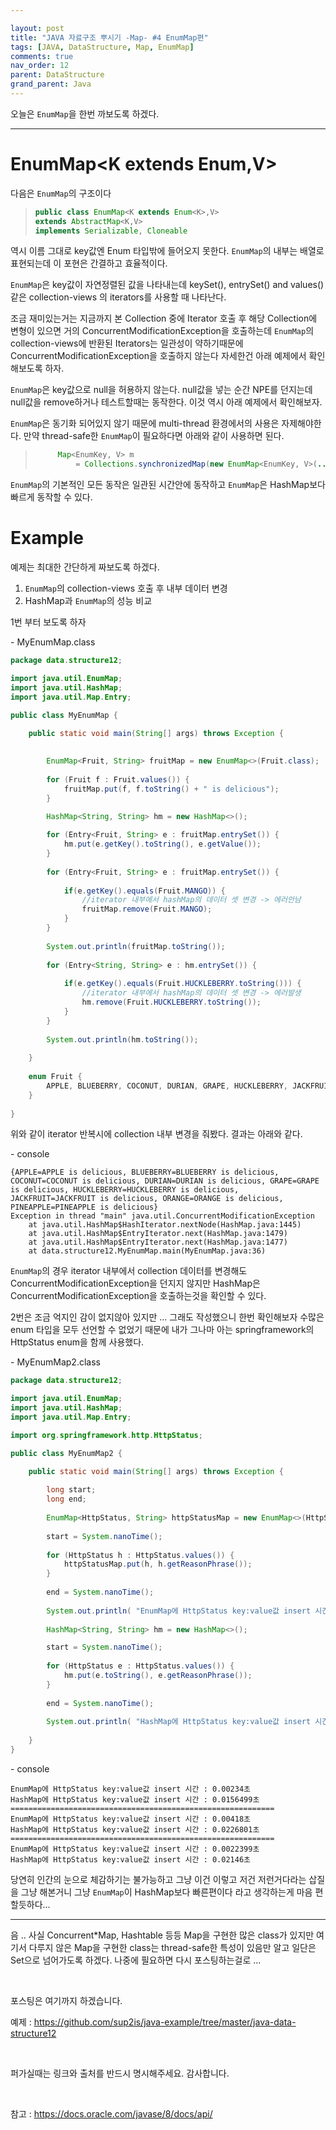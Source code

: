 ```yaml
---

layout: post
title: "JAVA 자료구조 뿌시기 -Map- #4 EnumMap편"
tags: [JAVA, DataStructure, Map, EnumMap]
comments: true
nav_order: 12
parent: DataStructure
grand_parent: Java
---
```




오늘은 `EnumMap`을 한번 까보도록 하겠다.

***

# EnumMap<K extends Enum<K>,V>

다음은 `EnumMap`의 구조이다 

> ```java
> public class EnumMap<K extends Enum<K>,V>
> extends AbstractMap<K,V>
> implements Serializable, Cloneable
> ```

역시 이름 그대로 key값엔 Enum 타입밖에 들어오지 못한다. `EnumMap`의 내부는 배열로 표현되는데 이 포현은 간결하고 효율적이다. 

`EnumMap`은 key값이 자연정렬된 값을 나타내는데  keySet(), entrySet() and values() 같은 collection-views 의 iterators를 사용할 때 나타난다.

조금 재미있는거는 지금까지 본 Collection 중에 Iterator 호출 후 해당 Collection에 변형이 있으면 거의   ConcurrentModificationException을 호출하는데 `EnumMap`의 collection-views에 반환된 Iterators는 일관성이 약하기때문에 ConcurrentModificationException을 호출하지 않는다 자세한건 아래 예제에서 확인해보도록 하자.

`EnumMap`은 key값으로 null을 허용하지 않는다.  null값을 넣는 순간 NPE를 던지는데 null값을 remove하거나 테스트할때는 동작한다. 이것 역시 아래 예제에서 확인해보자.

`EnumMap`은 동기화 되어있지 않기 때문에 multi-thread 환경에서의 사용은 자제해야한다. 만약 thread-safe한 `EnumMap`이 필요하다면 아래와 같이 사용하면 된다.

> ```java
>      Map<EnumKey, V> m
>          = Collections.synchronizedMap(new EnumMap<EnumKey, V>(...));
> ```



`EnumMap`의 기본적인 모든 동작은 일관된 시간안에 동작하고 `EnumMap`은 HashMap보다 빠르게 동작할 수 있다.



# Example



예제는 최대한 간단하게 짜보도록 하겠다.



1. `EnumMap`의 collection-views 호출 후 내부 데이터 변경
2. HashMap과 `EnumMap`의 성능 비교



1번 부터 보도록 하자

\- MyEnumMap.class

```java
package data.structure12;

import java.util.EnumMap;
import java.util.HashMap;
import java.util.Map.Entry;

public class MyEnumMap {

	public static void main(String[] args) throws Exception {
		
		
		EnumMap<Fruit, String> fruitMap = new EnumMap<>(Fruit.class);
		
		for (Fruit f : Fruit.values()) {
			fruitMap.put(f, f.toString() + " is delicious");
		}
		
		HashMap<String, String> hm = new HashMap<>();

		for (Entry<Fruit, String> e : fruitMap.entrySet()) {
			hm.put(e.getKey().toString(), e.getValue());
		}
		
		for (Entry<Fruit, String> e : fruitMap.entrySet()) {
			
			if(e.getKey().equals(Fruit.MANGO)) {
				//iterator 내부에서 hashMap의 데이터 셋 변경 -> 에러안남
				fruitMap.remove(Fruit.MANGO);
			}
		}
		
		System.out.println(fruitMap.toString());
		
		for (Entry<String, String> e : hm.entrySet()) {
			
			if(e.getKey().equals(Fruit.HUCKLEBERRY.toString())) {
				//iterator 내부에서 hashMap의 데이터 셋 변경 -> 에러발생
				hm.remove(Fruit.HUCKLEBERRY.toString());
			}
		}
		
		System.out.println(hm.toString());
		
	}
	
	enum Fruit {
		APPLE, BLUEBERRY, COCONUT, DURIAN, GRAPE, HUCKLEBERRY, JACKFRUIT, MANGO, ORANGE, PINEAPPLE
	}
	
}

```

위와 같이 iterator 반복시에 collection 내부 변경을 줘봤다. 결과는 아래와 같다.

\- console

```
{APPLE=APPLE is delicious, BLUEBERRY=BLUEBERRY is delicious, COCONUT=COCONUT is delicious, DURIAN=DURIAN is delicious, GRAPE=GRAPE is delicious, HUCKLEBERRY=HUCKLEBERRY is delicious, JACKFRUIT=JACKFRUIT is delicious, ORANGE=ORANGE is delicious, PINEAPPLE=PINEAPPLE is delicious}
Exception in thread "main" java.util.ConcurrentModificationException
	at java.util.HashMap$HashIterator.nextNode(HashMap.java:1445)
	at java.util.HashMap$EntryIterator.next(HashMap.java:1479)
	at java.util.HashMap$EntryIterator.next(HashMap.java:1477)
	at data.structure12.MyEnumMap.main(MyEnumMap.java:36)

```

`EnumMap`의 경우 iterator 내부에서 collection 데이터를 변경해도 ConcurrentModificationException을 던지지 않지만 HashMap은 ConcurrentModificationException을 호출하는것을 확인할 수 있다.



2번은 조금 억지인 감이 없지않아 있지만 ... 그래도 작성했으니 한번 확인해보자 수많은 enum 타입을 모두 선언할 수 없었기 때문에 내가 그나마 아는 springframework의 HttpStatus enum을 함께 사용했다.



\- MyEnumMap2.class

```java
package data.structure12;

import java.util.EnumMap;
import java.util.HashMap;
import java.util.Map.Entry;

import org.springframework.http.HttpStatus;

public class MyEnumMap2 {

	public static void main(String[] args) throws Exception {
		
		long start;
		long end;
		
		EnumMap<HttpStatus, String> httpStatusMap = new EnumMap<>(HttpStatus.class);
		
		start = System.nanoTime();
		
		for (HttpStatus h : HttpStatus.values()) {
			httpStatusMap.put(h, h.getReasonPhrase());
		}
		
		end = System.nanoTime();
		
		System.out.println( "EnumMap에 HttpStatus key:value값 insert 시간 : " + ( end - start )/10000000.0 +"초");
		
		HashMap<String, String> hm = new HashMap<>();

		start = System.nanoTime();
		
		for (HttpStatus e : HttpStatus.values()) {
			hm.put(e.toString(), e.getReasonPhrase());
		}
		
		end = System.nanoTime();
		
		System.out.println( "HashMap에 HttpStatus key:value값 insert 시간 : " + ( end - start )/10000000.0 +"초");
		
	}
}

```



\- console

```
EnumMap에 HttpStatus key:value값 insert 시간 : 0.00234초
HashMap에 HttpStatus key:value값 insert 시간 : 0.0156499초
===========================================================
EnumMap에 HttpStatus key:value값 insert 시간 : 0.00418초
HashMap에 HttpStatus key:value값 insert 시간 : 0.0226801초
===========================================================
EnumMap에 HttpStatus key:value값 insert 시간 : 0.0022399초
HashMap에 HttpStatus key:value값 insert 시간 : 0.02146초

```



당연히 인간의 눈으로 체감하기는 불가능하고 그냥 이건 이렇고 저건 저런거다라는 삽질을 그냥 해본거니 그냥 `EnumMap`이 HashMap보다 빠른편이다 라고 생각하는게 마음 편할듯하다...



***



음 .. 사실 Concurrent*Map,  Hashtable 등등 Map을 구현한 많은 class가 있지만 여기서 다루지 않은 Map을 구현한 class는 thread-safe한 특성이 있음만 알고 일단은 Set으로 넘어가도록 하겠다. 나중에 필요하면 다시 포스팅하는걸로 ...

<br>

포스팅은 여기까지 하겠습니다. 

예제 : https://github.com/sup2is/java-example/tree/master/java-data-structure12

<br>

퍼가실때는 링크와 출처를 반드시 명시해주세요. 감사합니다.

<br>



참고 : https://docs.oracle.com/javase/8/docs/api/